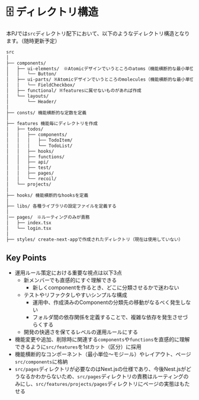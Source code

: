 # 🗄️ ディレクトリ構造

本PJでは`src`ディレクトリ配下において、以下のようなディレクトリ構造となります。（随時更新予定）

```sh
src
│
├── components/
│   ├── ui-elements/　※Atomicデザインでいうところのatoms（機能横断的な最小単位ui）
│   │   └── Button/
│   ├── ui-parts/ ※Atomicデザインでいうところのmolecules（機能横断的な最小単位uiの集合体）
│   │   └── FieldCheckbox/
│   ├── functional/ ※featuresに属せないものがあれば作成
│   └── layouts/
│       └── Header/
│
├── consts/ 機能横断的な定数を定義
│
├── features 機能毎にディレクトリを作成
│   ├── todos/
│   │   ├── components/
│   │   │   ├── TodoItem/
│   │   │   └── TodoList/
│   │   ├── hooks/
│   │   ├── functions/
│   │   ├── api/
│   │   ├── test/
│   │   ├── pages/
│   │   └── recoil/
│   └── projects/
│
├── hooks/ 機能横断的なhooksを定義
│
├── libs/ 各種ライブラリの設定ファイルを定義する
│
│── pages/　※ルーティングのみが責務
│   ├── index.tsx
│   └── login.tsx
│
├── styles/ create-next-appで作成されたディレクトリ（現在は使用していない）

```

## Key Points

- 運用ルール策定における重要な視点は以下3点
    - 新メンバーでも直感的にすぐ理解できる
        - 新しくcomponentを作るとき、どこに分類させるかで迷わない
    - テストやリファクタしやすいシンプルな構成
        - 運用中、作成済みのComponentの分類先の移動がなるべく発生しない
        - フォルダ間の依存関係を定義することで、複雑な依存を発生させづらくする
    - 開発の快適さを保てるレベルの運用ルールにする
- 機能変更や追加、削除時に関連する`components`や`functions`を直感的に理解できるように`src/features`を1stカット（区分）に採用
- 機能横断的なコンポーネント（最小単位〜モジール）やレイアウト、ページ`src/components`に格納
- `src/pages`ディレクトリが必要なのはNext.jsの仕様であり、今後Nest.jsがどうなるかわからないため、`src/pages`ディレクトリの責務はルーティングのみにし、`src/features/projects/pages`ディレクトリにページの実態はもたせる